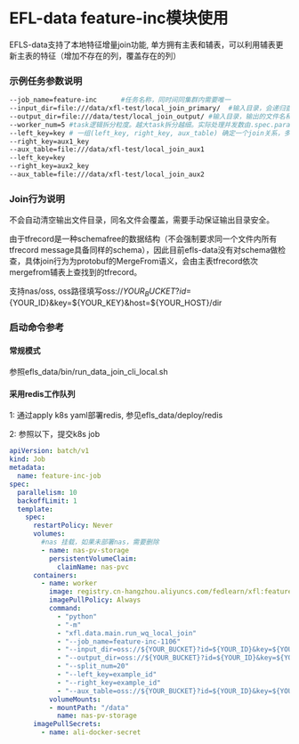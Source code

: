 

# EFL-data feature-inc模块使用

EFLS-data支持了本地特征增量join功能, 单方拥有主表和辅表，可以利用辅表更新主表的特征（增加不存在的列，覆盖存在的列）

### 示例任务参数说明

```bash
--job_name=feature-inc      #任务名称，同时间同集群内需要唯一
--input_dir=file:///data/xfl-test/local_join_primary/  #输入目录，会递归查找该路径下tfrecord文件，默认忽略以'.'和'_'开头的文件
--output_dir=file:///data/test/local_join_output/ #输入目录，输出的文件名和结构会与输入文件目录保持一致，以确保不会破坏求交关系。
--worker_num=5 #task逻辑拆分粒度。越大task拆分越细。实际处理并发数由.spec.parallelism决定。建议设置为worker_num==.spec.parallelism
--left_key=key # 一组(left_key, right_key, aux_table) 确定一个join关系，多张辅表依次向后添加即可。 left_key为这个join关系中主表的key列名，right_key为辅表key列名，aux_table为辅表目录，会递归查找该路径下tfrecord文件，默认忽略以'.'和'_'开头的文件。
--right_key=aux1_key
--aux_table=file:///data/xfl-test/local_join_aux1
--left_key=key
--right_key=aux2_key
--aux_table=file:///data/xfl-test/local_join_aux2
```

### Join行为说明
不会自动清空输出文件目录，同名文件会覆盖，需要手动保证输出目录安全。

由于tfrecord是一种schemafree的数据结构（不会强制要求同一个文件内所有tfrecord message具备同样的schema），因此目前efls-data没有对schema做检查，具体join行为为protobuf的MergeFrom语义，会由主表tfrecord依次mergefrom辅表上查找到的tfrecord。

支持nas/oss, oss路径填写oss://${YOUR_BUCKET}?id=${YOUR_ID}&key=${YOUR_KEY}&host=${YOUR_HOST}/dir

### 启动命令参考
#### 常规模式
参照efls_data/bin/run_data_join_cli_local.sh

#### 采用redis工作队列
1: 通过apply k8s yaml部署redis, 参见efls_data/deploy/redis

2: 参照以下，提交k8s job
```yaml
apiVersion: batch/v1
kind: Job
metadata:
  name: feature-inc-job
spec:
  parallelism: 10
  backoffLimit: 1
  template:
    spec:
      restartPolicy: Never
      volumes:
        #nas 挂载，如果未部署nas，需要删除
        - name: nas-pv-storage
          persistentVolumeClaim:
            claimName: nas-pvc
      containers:
        - name: worker
          image: registry.cn-hangzhou.aliyuncs.com/fedlearn/xfl:feature-inc
          imagePullPolicy: Always
          command:
            - "python"
            - "-m"
            - "xfl.data.main.run_wq_local_join"
            - "--job_name=feature-inc-1106"
            - "--input_dir=oss://${YOUR_BUCKET}?id=${YOUR_ID}&key=${YOUR_KEY}&host=${YOUR_HOST}/dir"
            - "--output_dir=oss://${YOUR_BUCKET}?id=${YOUR_ID}&key=${YOUR_KEY}&host=${YOUR_HOST}/dir"
            - "--split_num=20"
            - "--left_key=example_id"
            - "--right_key=example_id"
            - "--aux_table=oss://${YOUR_BUCKET}?id=${YOUR_ID}&key=${YOUR_KEY}&host=${YOUR_HOST}/dir"
          volumeMounts:
          - mountPath: "/data"
            name: nas-pv-storage
      imagePullSecrets:
        - name: ali-docker-secret
```

